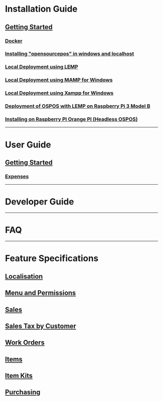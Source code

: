 # Installation Guide

## [Getting Started](https://github.com/opensourcepos/opensourcepos/wiki/DOCS-USERS-Getting-Started-installations)
### [Docker](https://github.com/opensourcepos/opensourcepos/wiki/DOCS-USERS-Extras-for-Docker-cloud-maintenance)
### [Installing "opensourcepos" in windows and localhost](https://github.com/opensourcepos/opensourcepos/wiki/Installing-%22opensourcepos%22-in-windows-and-localhost)
### [Local Deployment using LEMP](https://github.com/opensourcepos/opensourcepos/wiki/Local-Deployment-using-LEMP)
### [Local Deployment using MAMP for Windows](https://github.com/opensourcepos/opensourcepos/wiki/Local-Deployment-using-MAMP-for-Windows)
### [Local Deployment using Xampp for Windows](https://github.com/opensourcepos/opensourcepos/wiki/OSPOS-using-Xampp-(recommended-for-testing-or-local-use-only).)
### [Deployment of OSPOS with LEMP on Raspberry Pi 3 Model B](https://github.com/opensourcepos/opensourcepos/wiki/OSPOS-EXTRAS-Deployment-of-OSPOS-with-LEMP-on-Raspberry-Pi-3-Model-B)
### [Installing on Raspberry PI Orange PI (Headless OSPOS)](https://github.com/opensourcepos/opensourcepos/wiki/Installing-on-Raspberry-PI---Orange-PI-(Headless-OSPOS))

***

# User Guide

## [Getting Started](https://github.com/opensourcepos/opensourcepos/wiki/DOCS-USERS-Getting-Started-usage)
### [Expenses](https://github.com/opensourcepos/opensourcepos/wiki/DOCS-USERS-Expenses)

***

# Developer Guide

***

# FAQ

***

# Feature Specifications

## [Localisation](https://github.com/opensourcepos/opensourcepos/wiki/Localisation-support)
## [Menu and Permissions](https://github.com/opensourcepos/opensourcepos/wiki/Menu-and-Permissions)
## [Sales](https://github.com/opensourcepos/opensourcepos/wiki/Sales)
## [Sales Tax by Customer](https://github.com/opensourcepos/opensourcepos/wiki/Sales-Tax-by-Customer)
## [Work Orders](https://github.com/opensourcepos/opensourcepos/wiki/Work-Orders)
## [Items](https://github.com/opensourcepos/opensourcepos/wiki/Items)
## [Item Kits](https://github.com/opensourcepos/opensourcepos/wiki/Item-Kits)
## [Purchasing](https://github.com/opensourcepos/opensourcepos/wiki/Purchasing)